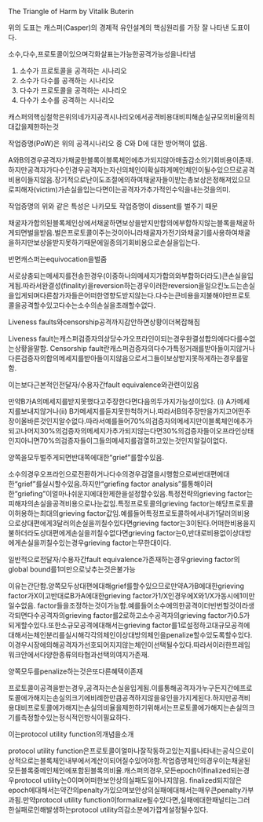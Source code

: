 The Triangle of Harm by Vitalik Buterin

위의 도표는 캐스퍼\(Casper\)의 경제적 유인설계의 핵심원리를 가장 잘 나타낸 도표이다.

소수,다수,프로토콜이있으며각화살표는가능한공격가능성을나타냄

1. 소수가 프로토콜을 공격하는 시나리오
2. 소수가 다수를 공격하는 시나리오
3. 다수가 프로토콜을 공격하는 시나리오
4. 다수가 소수를 공격하는 시나리오

캐스퍼의핵심철학은위의네가지공격시나리오에서공격비용대비피해손실규모의비율의최대값을제한하는것

작업증명\(PoW\)은 위의 공격시나리오 중 C와 D에 대한 방어책이 없음.

A와B의경우공격자가채굴한블록이블록체인에추가되지않아매출감소의기회비용이존재.하지만공격자가다수인경우공격자는자신의체인이확실하게메인체인이될수있으므로공격비용이들지않음.장기적으로난이도조절에의하여채굴자들이받는총보상은정해져있으므로피해자\(victim\)가손실을입는다면이는공격자가추가적인수익을내는것을의미.

작업증명의 위와 같은 특성은 나카모토 작업증명이 dissent를 벌주기 때문

채굴자가합의된블록체인상에서채굴하면보상을받지만합의에부합하지않는블록을채굴하게되면벌을받음.벌은프로토콜이주는것이아니라채굴자가전기와채굴기를사용하여채굴을하지만보상을받지못하기때문에일종의기회비용으로손실을입는다.

반면캐스퍼는equivocation을벌줌

서로상충되는메세지를전송한경우\(이중하나의메세지가합의와부합하더라도\)큰손실을입게됨.따라서완결성\(finality\)을reversion하는경우이러한reversion을일으킨노드는손실을입게되며다른참가자들은어떠한영향도받지않는다.다수는큰비용을지불해야만프로토콜을공격할수있고다수는소수의손실을초래할수없다.

Liveness faults와censorship공격까지감안하면상황이더복잡해짐

Liveness fault는캐스퍼검증자의상당수가오프라인이되는경우완결성합의에다다를수없는상황을말함. Censorship fault란캐스퍼검증자의다수가특정거래를받아들이지않거나다른검증자의합의메세지를받아들이지않음으로서그들이보상받지못하게하는경우를말함.

이는보다근본적인전달자/수용자간fault equivalence와관련이있음

만약B가A의메세지를받지못했다고주장한다면다음의두가지가능성이있다. \(i\) A가메세지를보내지않거나\(ii\) B가메세지를듣지못한척하거나.따라서B의주장만을가지고어떤주장이올바른것인지알수없다.따라서예를들어70%의검증자의메세지만이블록체인에추가되고나머지30%의검증자의메세지가추가되지않는다면30%의검증자들이오프라인상태인지아니면70%의검증자들이그들의메세지를검열하고있는것인지알길이없다.

양쪽을모두벌주게되면반대쪽에대한“grief”를할수있음.

소수의경우오프라인으로전환하거나다수의경우검열을시행함으로써반대편에대한“grief”를실시할수있음.하지만“griefing factor analysis”를통해이러한“griefing”이얼마나쉬운지에대한제한을설정할수있음.특정전략의grieving factor는피해자의손실을공격비용으로나눈값임.특정프로토콜의grieving factor는해당프로토콜이허용하는최대의grieving factor값임.예를들어특정프로토콜하에서내가1달러의비용으로상대편에게3달러의손실을끼칠수있다면grieving factor는3이된다.어떠한비용을지불하더라도상대편에게손실을끼칠수없다면grieving factor는0,반대로비용없이상대방에게손실을끼칠수있는경우grieving factor는무한대이다.

일반적으로전달자/수용자간fault equivalence가존재하는경우grieving factor의global bound를1미만으로낮추는것은불가능

이유는간단함.양쪽모두상대편에대해grief를할수있으므로만약A가B에대한grieving factor가X이고반대로B가A에대한grieving factor가1/X인경우에X와1/X가동시에1미만일수없음. factor들을조정하는것이가능함.예를들어소수에의한공격이더빈번할것이라생각되면다수공격자의grieving factor를2로하고소수공격자의grieving factor가0.5가되게할수있다.또한소규모공격에대해서는grieving factor를1로설정하고대규모공격에대해서는체인분리를실시해각각의체인이상대방의체인을penalize할수있도록할수있다.이경우시장에의해공격자가선호되어지지않는체인이선택될수있다.따라서이러한프레임워크안에서다양한종류의타협과선택의여지가존재.

양쪽모두를penalize하는것은또다른혜택이존재

프로토콜이공격을받는경우,공격자는손실을입게됨.이를통해공격자가누구든지간에프로토콜에가해지는손실의크기에비례한만큼공격하지않을유인을가지게된다.하지만공격비용대비프로토콜에가해지는손실의비율을제한하기위해서는프로토콜에가해지는손실의크기를측정할수있는정식적인방식이필요하다.

이는protocol utility function의개념을소개

protocol utility function은프로토콜이얼마나잘작동하고있는지를나타내는공식으로이상적으로는블록체인내부에서계산이되어질수있어야함.작업증명체인의경우이는채굴된모든블록중메인체인에포함된블록의비율.캐스퍼의경우,모든epoch이finalized되는경우protocol utility는0이며어떠한보안상의실패도일어나지않음. finalized되지않은epoch에대해서는약간의penalty가있으며보안상의실패에대해서는매우큰penalty가부과됨.만약protocol utility function이formalize될수있다면,실패에대한패널티는그러한실패로인해발생하는protocol utility의감소분에가깝게설정될수있다.

